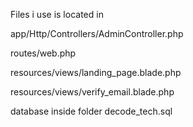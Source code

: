 Files i use is located in

app/Http/Controllers/AdminController.php

routes/web.php

resources/views/landing_page.blade.php

resources/views/verify_email.blade.php

database inside folder decode_tech.sql
